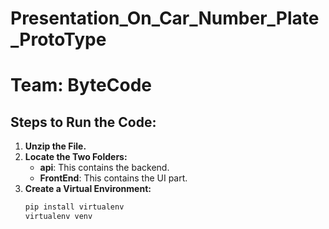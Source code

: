 # Presentation_On_Car_Number_Plate_ProtoType


# Team: ByteCode

## Steps to Run the Code:

1. **Unzip the File.**
2. **Locate the Two Folders:**
   - **api**: This contains the backend.
   - **FrontEnd**: This contains the UI part.
3. **Create a Virtual Environment:**
   ```bash
   pip install virtualenv
   virtualenv venv

